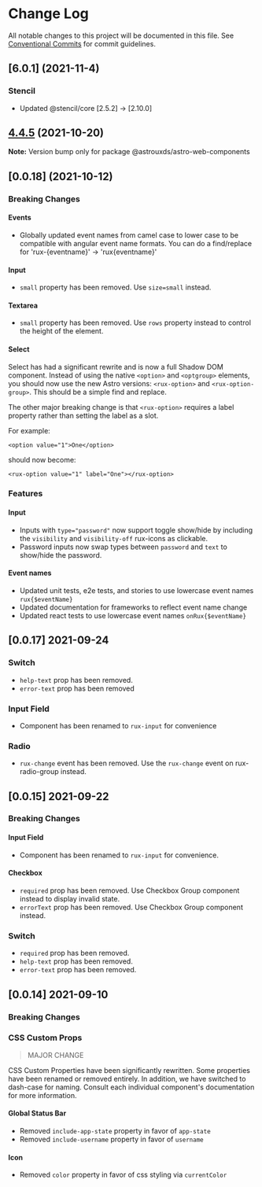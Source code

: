 # Change Log

All notable changes to this project will be documented in this file.
See [Conventional Commits](https://conventionalcommits.org) for commit guidelines.

## [6.0.1] (2021-11-4)

### Stencil

-   Updated @stencil/core [2.5.2] -> [2.10.0]

## [4.4.5](https://github.com/nortonprojects/astro/compare/v1.0.0...v4.4.5) (2021-10-20)

**Note:** Version bump only for package @astrouxds/astro-web-components

## [0.0.18] (2021-10-12)

### Breaking Changes

#### Events

-   Globally updated event names from camel case to lower case to be compatible with angular event name formats. You can do a find/replace for 'rux-{eventname}' -> 'rux{eventname}'

#### Input

-   `small` property has been removed. Use `size=small` instead.

#### Textarea

-   `small` property has been removed. Use `rows` property instead to control the height of the element.

#### Select

Select has had a significant rewrite and is now a full Shadow DOM component. Instead of using the native `<option>` and `<optgroup>` elements, you should now use the new Astro versions: `<rux-option>` and `<rux-option-group>`. This should be a simple find and replace.

The other major breaking change is that `<rux-option>` requires a label property rather than setting the label as a slot.

For example:

```
<option value="1">One</option>
```

should now become:

```
<rux-option value="1" label="One"></rux-option>
```

### Features

#### Input

-   Inputs with `type="password"` now support toggle show/hide by including the `visibility` and `visibility-off` rux-icons as clickable.
-   Password inputs now swap types between `password` and `text` to show/hide the password.

#### Event names

-   Updated unit tests, e2e tests, and stories to use lowercase event names `rux{$eventName}`
-   Updated documentation for frameworks to reflect event name change
-   Updated react tests to use lowercase event names `onRux{$eventName}`

## [0.0.17] 2021-09-24

### Switch

-   `help-text` prop has been removed.
-   `error-text` prop has been removed

### Input Field

-   Component has been renamed to `rux-input` for convenience

### Radio

-   `rux-change` event has been removed. Use the `rux-change` event on rux-radio-group instead.

## [0.0.15] 2021-09-22

### Breaking Changes

#### Input Field

-   Component has been renamed to `rux-input` for convenience.

#### Checkbox

-   `required` prop has been removed. Use Checkbox Group component instead to display invalid state.
-   `errorText` prop has been removed. Use Checkbox Group component instead.

### Switch

-   `required` prop has been removed.
-   `help-text` prop has been removed.
-   `error-text` prop has been removed.

## [0.0.14] 2021-09-10

### Breaking Changes

### CSS Custom Props

> MAJOR CHANGE

CSS Custom Properties have been significantly rewritten. Some properties have been renamed or removed entirely. In addition, we have switched to dash-case for naming. Consult each individual component's documentation for more information.

#### Global Status Bar

-   Removed `include-app-state` property in favor of `app-state`
-   Removed `include-username` property in favor of `username`

#### Icon

-   Removed `color` property in favor of css styling via `currentColor`
